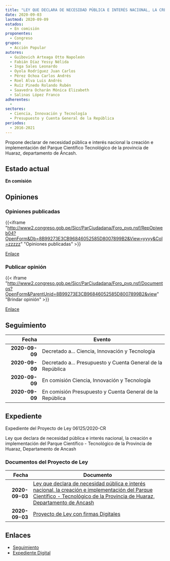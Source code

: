 ```yaml
---
title: "LEY QUE DECLARA DE NECESIDAD PÚBLICA E INTERÉS NACIONAL, LA CREACIÓN E IMPLEMENTACIÓN DEL PARQUE CIENTÍFICO TECNOLÓGICO DE LA PROVINCIA DE HUARAZ, DEPARTAMENTO DE ÁNCASH"
date: 2020-09-03
lastmod: 2020-09-09
estados: 
  - En comisión
proponentes: 
  - Congreso
grupos: 
  - Acción Popular
autores: 
  - Guibovich Arteaga Otto Napoleón
  - Fabián Díaz Yessy Nélida
  - Inga Sales Leonardo
  - Oyola Rodríguez Juan Carlos
  - Pérez Ochoa Carlos Andrés
  - Roel Alva Luis Andrés
  - Ruíz Pinedo Rolando Rubén
  - Saavedra Ocharán Mónica Elizabeth
  - Salinas López Franco
adherentes: 
  - 
sectores: 
  - Ciencia, Innovación y Tecnología
  - Presupuesto y Cuenta General de la República
periodos: 
  - 2016-2021
---
```


Propone declarar de necesidad pública e interés nacional la creación e implementación del Parque Científico Tecnológico de la provincia de Huaraz, departamento de Áncash.


## Estado actual

**En comisión**

## Opiniones

### Opiniones publicadas

{{<iframe "http://www2.congreso.gob.pe/Sicr/ParCiudadana/Foro_pvp.nsf/RepOpiweb04?OpenForm&Db=8B99273E3CB96846052585D8007899B2&View=yyyy&Col=zzzzz" "Opiniones publicadas" >}}

[Enlace](http://www2.congreso.gob.pe/Sicr/ParCiudadana/Foro_pvp.nsf/RepOpiweb04?OpenForm&Db=8B99273E3CB96846052585D8007899B2&View=yyyy&Col=zzzzz)
### Publicar opinión

{{< iframe "http://www2.congreso.gob.pe/Sicr/ParCiudadana/Foro_pvp.nsf/Documentos?OpenForm&ParentUnid=8B99273E3CB96846052585D8007899B2&view" "Brindar opinión" >}}

[Enlace](http://www2.congreso.gob.pe/Sicr/ParCiudadana/Foro_pvp.nsf/Documentos?OpenForm&ParentUnid=8B99273E3CB96846052585D8007899B2&view)

## Seguimiento

| Fecha | Evento |
|------:|--------|
| **2020-09-09** | Decretado a... Ciencia, Innovación y Tecnología|
| **2020-09-09** | Decretado a... Presupuesto y Cuenta General de la República|
| **2020-09-09** | En comisión Ciencia, Innovación y Tecnología|
| **2020-09-09** | En comisión Presupuesto y Cuenta General de la República|


## Expediente

Expediente del Proyecto de Ley 06125/2020-CR

Ley que declara de necesidad pública e interés nacional, la creación e implementación del Parque Científico - Tecnológico de la Provincia de Huaraz, Departamento de Ancash


### Documentos del Proyecto de Ley

| Fecha | Documento |
|------:|--------|
| **2020-09-03** | [Ley que declara de necesidad pública e interés nacional, la creación e implementación del Parque Científico - Tecnológico de la Provincia de Huaraz, Departamento de Ancash](http://www.leyes.congreso.gob.pe/Documentos/2016_2021/Proyectos_de_Ley_y_de_Resoluciones_Legislativas/PL06125-20200903.pdf) |
| **2020-09-03** | [Proyecto de Ley con firmas Digitales](http://www.leyes.congreso.gob.pe/Documentos/2016_2021/Proyectos_de_Ley_y_de_Resoluciones_Legislativas/Proyectos_Firmas_digitales/PL06125.pdf) |

## Enlaces 

- [Seguimiento](http://www2.congreso.gob.pe/Sicr/TraDocEstProc/CLProLey2016.nsf/f7fff46988ca05b1052578e100829cc7/3bdec1d66c281bfa052585d800831e43?OpenDocument)
- [Expediente Digital](http://www2.congreso.gob.pe/Sicr/TraDocEstProc/CLProLey2016.nsf/f7fff46988ca05b1052578e100829cc7/3bdec1d66c281bfa052585d800831e43?OpenDocument&Click=05257FB7005EB655.eb71d0cf91d8294e05256cdf006b5706/$Body/0.1C6C)
